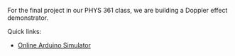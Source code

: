 For the final project in our PHYS 361 class, we are building a Doppler effect demonstrator.

Quick links:
 - [Online Arduino Simulator](https://wokwi.com/arduino)
